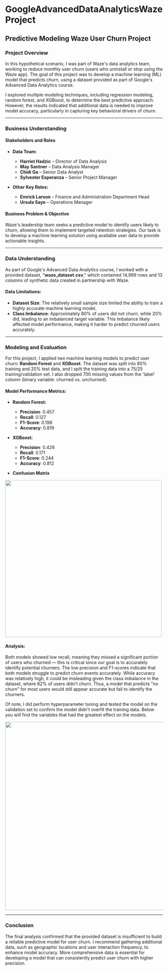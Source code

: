 # **GoogleAdvancedDataAnalyticsWazeProject**

## **Predictive Modeling Waze User Churn Project** 

### **Project Overview**
In this hypothetical scenario, I was part of Waze's data analytics team, working to reduce monthly user churn (users who uninstall or stop using the Waze app). The goal of this project was to develop a machine learning (ML) model that predicts churn, using a dataset provided as part of Google's Advanced Data Analytics course.

I explored multiple modeling techniques, including regression modeling, random forest, and XGBoost, to determine the best predictive approach. However, the results indicated that additional data is needed to improve model accuracy, particularly in capturing key behavioral drivers of churn.

---

### **Business Understanding**

#### **Stakeholders and Roles**

- **Data Team:**
  - **Harriet Hadzic** – Director of Data Analysis
  - **May Santner** – Data Analysis Manager
  - **Chidi Ga** – Senior Data Analyst
  - **Sylvester Esperanza** – Senior Project Manager

- **Other Key Roles:**
  - **Emrick Larson** – Finance and Administration Department Head
  - **Ursula Sayo** – Operations Manager

#### **Business Problem & Objective**
Waze's leadership team seeks a predictive model to identify users likely to churn, allowing them to implement targeted retention strategies. Our task is to develop a machine learning solution using available user data to provide actionable insights.

---

### **Data Understanding**
As part of Google's Advanced Data Analytics course, I worked with a provided dataset, "**waze_dataset.csv**," which contained 14,999 rows and 13 columns of synthetic data created in partnership with Waze.

#### **Data Limitations:**
- **Dataset Size**: The relatively small sample size limited the ability to train a highly accurate machine learning model.
- **Class Imbalance**: Approximately 80% of users did not churn, while 20% did, leading to an imbalanced target variable. This imbalance likely affected model performance, making it harder to predict churned users accurately.

---

### **Modeling and Evaluation**
For this project, I applied two machine learning models to predict user churn: **Random Forest** and **XGBoost**. The dataset was split into 80% training and 20% test data, and I split the training data into a 75/25 training/validation set. I also dropped 700 missing values from the 'label' column (binary variable: churned vs. unchurned).

#### **Model Performance Metrics:**

- **Random Forest:**
  - **Precision**: 0.457
  - **Recall**: 0.127
  - **F1-Score**: 0.198
  - **Accuracy**: 0.819

- **XGBoost:**
  - **Precision**: 0.426
  - **Recall**: 0.171
  - **F1-Score**: 0.244
  - **Accuracy**: 0.812
    
- **Confusion Matrix**
<img src="https://github.com/user-attachments/assets/acff2f12-91df-47ba-b5d9-b5fdc56da9f9" width="500"/>

#### **Analysis:**
Both models showed low recall, meaning they missed a significant portion of users who churned — this is critical since our goal is to accurately identify potential churners. The low precision and F1-scores indicate that both models struggle to predict churn events accurately. While accuracy was relatively high, it could be misleading given the class imbalance in the dataset, where 82% of users didn’t churn. Thus, a model that predicts "no churn" for most users would still appear accurate but fail to identify the churners. 

Of note, I did perform hyperparameter tuning and tested the model on the validation set to confirm the model didn't overfit the training data. Below you will find the variables that had the greatest effect on the models.

<img src="https://github.com/user-attachments/assets/14927932-456e-4e4e-b0b5-342a4d5382c4" width="600"/>

---

### **Conclusion**

The final analysis confirmed that the provided dataset is insufficient to build a reliable predictive model for user churn. I recommend gathering additional data, such as geographic locations and user interaction frequency, to enhance model accuracy. More comprehensive data is essential for developing a model that can consistently predict user churn with higher precision.
